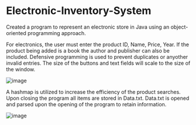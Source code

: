 # Electronic-Inventory-System
Created a program to represent an electronic store in Java using an object-oriented programming approach.


For electronics, the user must enter the product ID, Name, Price, Year. If the product being added is a book the author and publisher can also be included. Defensive programming is used to prevent duplicates or anyother invalid entries. The size of the buttons and text fields will scale to the size of the window.


![image](https://i.imgur.com/zDOH1B9.png)


A hashmap is utilized to increase the efficiency of the product searches. Upon closing the program all items are stored in Data.txt. Data.txt is opened and parsed upon the opening of the program to retain information.


![image](https://i.imgur.com/IzUAunn.png)

